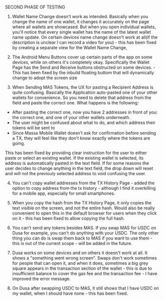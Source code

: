 
SECOND PHASE OF TESTING
1. Wallet Name Change doesn't work as intended. Basically when you change the name of one wallet, it changes it accurately on the page where all wallets are showcased. But when you open individual wallets, you'll notice that every single wallet has the name of the latest wallet name update. On certain devices name change doesn't work at all(if the description is unclear I can record a video for you) - this has been fixed by creating a separate view for the  Wallet Name Change,

2. The Android Menu Buttons cover up certain parts of the app on some devices, while on others it's completely okay. Specifically the Wallet Page has the Send and Receive buttons obstructed on some devices. - This has been fixed by the inbuild floating buttom that will dynamically change to adopt the screen size

3. When Sending MAS Tokens, the UX for pasting a Recipient Address is quite confusing. Basically the Application auto-pasted one of your other wallets for convenience. So you need to delete that address from the field and paste the correct one. What happens is the following:

- After pasting the correct one, now you have 2 addresses in front of you: the correct one, and one of your other wallets underneath.
- The user might be confused about what to do, and which address their tokens will be sent to
- Since Massa Mobile Wallet doesn't ask for confirmation before sending a TX, they will feel like they don't know exactly where the tokens are going.

This has been fixed by providing clear instruction for the user to either paste or select an existing wallet. If the existing wallet is selected, its address is automatically pasted in the text field. If for some reasons the user decides to change anything in the text field, the drop down will reset and will not the previouly selected address to void confusing the user.

4. You can't copy wallet addresses from the TX History Page - added the option to copy address from the tx history - although I find it overkilling for a mobile app, especially for small smartphones.

5. When you copy the hash from the TX History Page, it only copies the text visible on the screen, and not the entire hash. Would also be really convenient to open this in the default browser for users when they click on it - this has been fixed to allow copying the full hash.

6. You can't send any tokens besides MAS. If you swap MAS for USDC on Dusa for example, you can't do anything with your USDC. The only other thing you can do is swap them back to MAS if you want to use them - this is out of the current scope - will be added in the future.

7. Dusa works on some devices and on others it doesn't work at all. It shows a "something went wrong screen". Swaps don't work sometimes for people that can open it, and when it does, sometimes a big grey square appears in the transaction section of the wallet  - this is due to insufficient balance to cover the gas fee and the transaction fee - I have improved the error message.

8. On Dusa after swapping USDC to MAS, it still shows that I have USDC on my wallet, when I should have none - this has been fixed.